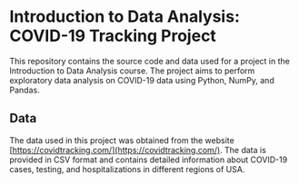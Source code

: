 # Introduction to Data Analysis: COVID-19 Tracking Project

This repository contains the source code and data used for a project in the Introduction to Data Analysis course. The project aims to perform exploratory data analysis on COVID-19 data using Python, NumPy, and Pandas.

## Data

The data used in this project was obtained from the website [https://covidtracking.com/](https://covidtracking.com/). The data is provided in CSV format and contains detailed information about COVID-19 cases, testing, and hospitalizations in different regions of USA.
